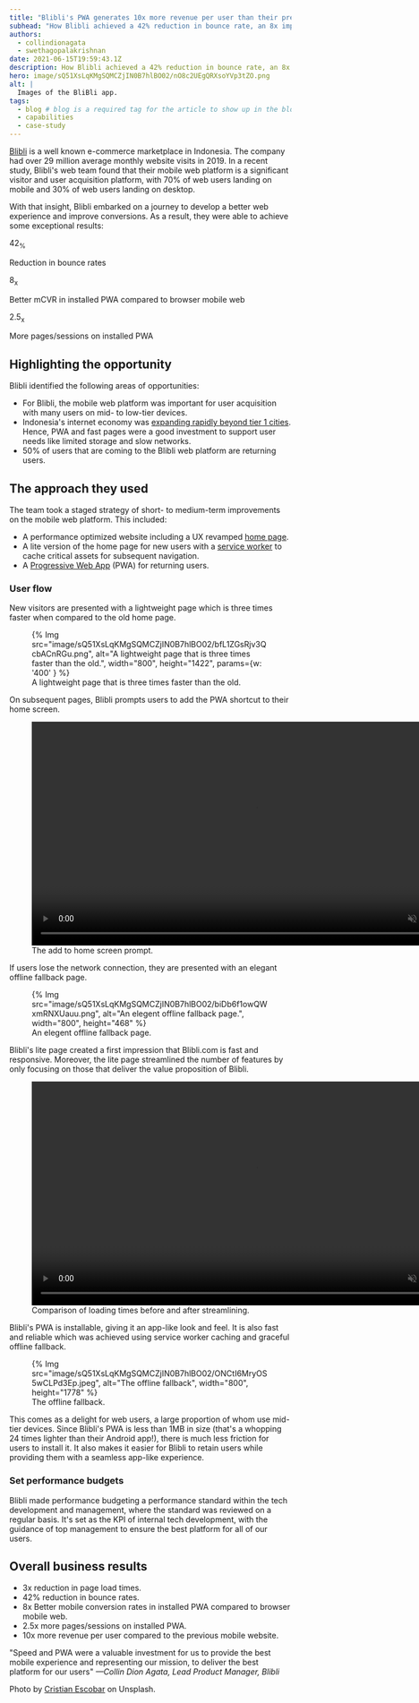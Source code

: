 ```yaml
---
title: "Blibli's PWA generates 10x more revenue per user than their previous mobile website"
subhead: "How Blibli achieved a 42% reduction in bounce rate, an 8x improvement in mobile conversion rate, and 2.5x more pages per session."
authors:
  - collindionagata
  - swethagopalakrishnan
date: 2021-06-15T19:59:43.1Z
description: How Blibli achieved a 42% reduction in bounce rate, an 8x improvement in mobile conversion rate, and 2.5x more pages per session.
hero: image/sQ51XsLqKMgSQMCZjIN0B7hlBO02/nO8c2UEgQRXsoYVp3tZO.png
alt: |
  Images of the BliBli app.
tags:
  - blog # blog is a required tag for the article to show up in the blog.
  - capabilities
  - case-study
---
```


[Blibli](https://www.blibli.com/) is a well known e-commerce marketplace in
Indonesia. The company had over 29 million average monthly website visits in
2019. In a recent study, Blibli's web team found that their mobile web platform
is a significant visitor and user acquisition platform, with 70% of web
users landing on mobile and 30% of web users landing on desktop.

With that insight, Blibli embarked on a journey to develop a better web
experience and improve conversions. As a result, they were able to achieve some
exceptional results:

<div class="w-stats">
  <div class="w-stat">
    <p class="w-stat__figure">42<sub class="w-stat__sub">%</sub></p>
    <p class="w-stat__desc">Reduction in bounce rates</p>
  </div>
  <div class="w-stat">
    <p class="w-stat__figure">8<sub class="w-stat__sub">x</sub></p>
    <p class="w-stat__desc">Better mCVR in installed PWA compared to browser mobile web</p>
  </div>
  <div class="w-stat">
    <p class="w-stat__figure">2.5<sub class="w-stat__sub">x</sub></p>
    <p class="w-stat__desc">More pages/sessions on installed PWA</p>
  </div>
</div>

## Highlighting the opportunity

Blibli identified the following areas of opportunities:

+   For Blibli, the mobile web platform was important for user
    acquisition with many users on mid- to low-tier devices.
+   Indonesia's internet economy was [expanding rapidly beyond tier 1
    cities](https://storage.googleapis.com/gweb-economy-sea.appspot.com/assets/pdf/Indonesia-e-Conomy_SEA_2020_Country_Insights.pdf).
    Hence, PWA and fast pages were a good investment to support user needs like
    limited storage and slow networks.
+   50% of users that are coming to the Blibli web platform are returning users.

## The approach they used

The team took a staged strategy of short- to medium-term improvements on the
mobile web platform. This included:

+   A performance optimized website including a UX revamped [home
    page](https://www.blibli.com).
+   A lite version of the home page for new users with a
    [service worker](https://developers.google.com/web/fundamentals/primers/service-workers)
    to cache critical assets for subsequent navigation.
+   A [Progressive Web App](https://web.dev/progressive-web-apps/) (PWA) for
    returning users.

### User flow

New visitors are presented with a lightweight page which is three times faster
when compared to the old home page.

<figure class="w-figure">
{% Img src="image/sQ51XsLqKMgSQMCZjIN0B7hlBO02/bfL1ZGsRjv3QcbACnRGu.png", alt="A lightweight page that is three times faster than the old.", width="800", height="1422", params={w: '400' } %}
  <figcaption class="w-figcaption">
    A lightweight page that is three times faster than the old.
  </figcaption>
</figure>

On subsequent pages, Blibli prompts users to add the PWA shortcut
to their home screen.

<figure class="w-figure">
  <video controls autoplay loop muted class="w-screenshot" style="width:800px;">
    <source src="https://storage.googleapis.com/web-dev-assets/blibli/save-to-home-screen.webm" type="video/webm">
    <source src="https://storage.googleapis.com/web-dev-assets/blibli/save-to-home-screen.mp4" type="video/mp4">
  </video>
  <figcaption class="w-figcaption">
    The add to home screen prompt.
  </figcaption>
</figure>

If users lose the network connection, they are presented with an elegant offline
fallback page.

<figure class="w-figure">
{% Img src="image/sQ51XsLqKMgSQMCZjIN0B7hlBO02/biDb6f1owQWxmRNXUauu.png", alt="An elegent offline fallback page.", width="800", height="468" %}
  <figcaption class="w-figcaption">
    An elegent offline fallback page.
  </figcaption>
</figure>

Blibli's lite page created a first impression that Blibli.com is fast and
responsive. Moreover, the lite page streamlined the number of features by only
focusing on those that deliver the value proposition of Blibli.

<figure class="w-figure">
  <video controls autoplay loop muted class="w-screenshot"  style="width:800px;">
    <source src="https://storage.googleapis.com/web-dev-assets/blibli/responsive-comparison.webm" type="video/webm">
    <source src="https://storage.googleapis.com/web-dev-assets/blibli/responsive-comparison.mp4" type="video/mp4">
  </video>
  <figcaption class="w-figcaption">
    Comparison of loading times before and after streamlining.
  </figcaption>
</figure>

Blibli's PWA is installable, giving it an app-like look and feel. It is also
fast and reliable which was achieved using service worker caching and graceful
offline fallback.

<figure class="w-figure">
{% Img src="image/sQ51XsLqKMgSQMCZjIN0B7hlBO02/ONCtI6MryOS5wCLPd3Ep.jpeg", alt="The offline fallback", width="800", height="1778" %}
  <figcaption class="w-figcaption">
    The offline fallback.
  </figcaption>
</figure>

This comes as a delight for web users, a large proportion of whom use mid-tier
devices. Since Blibli's PWA is less than 1MB in size (that's a whopping 24 times
lighter than their Android app!), there is much less friction for users to
install it. It also makes it easier for Blibli to retain users while providing
them with a seamless app-like experience.

### Set performance budgets

Blibli made performance budgeting a performance standard within the tech
development and management, where the standard was reviewed on a regular basis. 
It's set as the KPI of internal tech development, with the guidance
of top management to ensure the best platform for all of our users.

## Overall business results

+   3x reduction in page load times.
+   42% reduction in bounce rates.
+   8x Better mobile conversion rates in installed PWA compared to browser
    mobile web.
+   2.5x more pages/sessions on installed PWA.
+   10x more revenue per user compared to the previous mobile website.

"Speed and PWA were a valuable investment for us to provide the best mobile
experience and representing our mission, to deliver the best platform for our
users"
_—Collin Dion Agata, Lead Product Manager, Blibli_

Photo by [Cristian Escobar](https://unsplash.com/@cristian1) on Unsplash.
